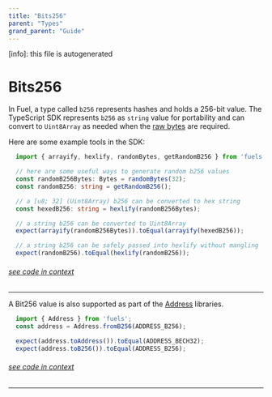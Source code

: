 ```yaml
---
title: "Bits256"
parent: "Types"
grand_parent: "Guide"
---
```


[info]: this file is autogenerated
# Bits256

In Fuel, a type called `b256` represents hashes and holds a 256-bit value. The TypeScript SDK represents `b256` as `string` value for portability and can convert to `Uint8Array` as needed when the [raw bytes](./bytes32.md) are required.

Here are some example tools in the SDK:


```typescript
  import { arrayify, hexlify, randomBytes, getRandomB256 } from 'fuels';

  // here are some useful ways to generate random b256 values
  const randomB256Bytes: Bytes = randomBytes(32);
  const randomB256: string = getRandomB256();

  // a [u8; 32] (Uint8Array) b256 can be converted to hex string
  const hexedB256: string = hexlify(randomB256Bytes);

  // a string b256 can be converted to Uint8Array
  expect(arrayify(randomB256Bytes)).toEqual(arrayify(hexedB256));

  // a string b256 can be safely passed into hexlify without mangling
  expect(randomB256).toEqual(hexlify(randomB256));
```
###### [see code in context](https://github.com/FuelLabs/fuels-ts/blob/master/packages/fuel-gauge/src/doc-examples.test.ts#L100-L115)

---


A Bit256 value is also supported as part of the [Address](./address.md) libraries.


```typescript
  import { Address } from 'fuels';
  const address = Address.fromB256(ADDRESS_B256);

  expect(address.toAddress()).toEqual(ADDRESS_BECH32);
  expect(address.toB256()).toEqual(ADDRESS_B256);
```
###### [see code in context](https://github.com/FuelLabs/fuels-ts/blob/master/packages/fuel-gauge/src/doc-examples.test.ts#L59-L65)

---

